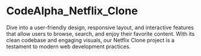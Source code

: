 # CodeAlpha_Netflix_Clone
Dive into a user-friendly design, responsive layout, and interactive features that allow users to browse, search, and enjoy their favorite content. With its clean codebase and engaging visuals, our Netflix Clone project is a testament to modern web development practices.
